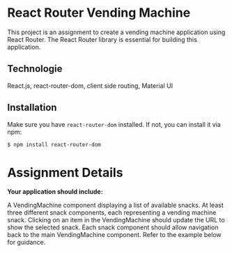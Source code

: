 # React Router Vending Machine

This project is an assignment to create a vending machine application using React Router. The React Router library is essential for building this application.

## Technologie

React.js, react-router-dom, client side routing, Material UI

## Installation

Make sure you have `react-router-dom` installed. If not, you can install it via npm:

```bash
$ npm install react-router-dom
```

# Assignment Details

**Your application should include:**

A VendingMachine component displaying a list of available snacks.
At least three different snack components, each representing a vending machine snack.
Clicking on an item in the VendingMachine should update the URL to show the selected snack.
Each snack component should allow navigation back to the main VendingMachine component.
Refer to the example below for guidance.
